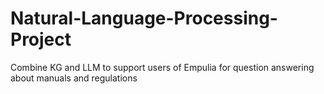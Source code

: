 # Natural-Language-Processing-Project
Combine KG and LLM to support users of Empulia for question answering about manuals and regulations

